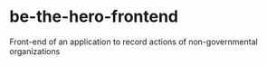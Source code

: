 # be-the-hero-frontend
Front-end of an application to record actions of non-governmental organizations
